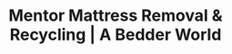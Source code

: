 ---
layout: location.njk
title: "Mentor Mattress Removal & Recycling | A Bedder World"
description: "Professional mattress removal in Mentor, OH. Next-day pickup for Headlands Beach residents, Cleveland commuters & lakefront community families. Beach State Park specialists starting $125."
permalink: "/mattress-removal/ohio/cleveland/mentor/"
city: "Mentor"
state: "Ohio"
stateAbbr: "OH"
stateSlug: "ohio"
parentMetro: "Cleveland"
tier: 3
coordinates: 
  lat: 41.6662
  lng: -81.3395
pricing:
  startingPrice: 125
  single: 125
  queen: 155
  king: 180
  boxSpring: 30
zipCodes: ["44060", "44061", "44077", "44094"]
neighborhoods: [
  {
    "name": "Headlands Beach Area",
    "zipCodes": ["44060"]
  },
  {
    "name": "Mentor-on-the-Lake",
    "zipCodes": ["44060"]
  },
  {
    "name": "Great Lakes Mall District",
    "zipCodes": ["44060"]
  },
  {
    "name": "Newell Creek",
    "zipCodes": ["44060"]
  },
  {
    "name": "Bellflower Meadows",
    "zipCodes": ["44060"]
  },
  {
    "name": "Heisley Park",
    "zipCodes": ["44060"]
  },
  {
    "name": "Idlewood Estates",
    "zipCodes": ["44060"]
  },
  {
    "name": "Lake Erie Estates",
    "zipCodes": ["44060"]
  },
  {
    "name": "Ridge Acres Estates",
    "zipCodes": ["44060"]
  },
  {
    "name": "Hollycroft Colony",
    "zipCodes": ["44060"]
  },
  {
    "name": "Stonebridge Condominiums",
    "zipCodes": ["44060"]
  },
  {
    "name": "Mentor Avenue Corridor",
    "zipCodes": ["44060"]
  }
]
nearbyCities:
  - name: "Cleveland"
    slug: "cleveland"
    distance: 21
    isSuburb: false
  - name: "Euclid"
    slug: "euclid"
    distance: 15
    isSuburb: true
  - name: "Lakewood"
    slug: "lakewood"
    distance: 28
    isSuburb: true
  - name: "Parma"
    slug: "parma"
    distance: 35
    isSuburb: true
reviews:
  count: 4
  featured:
    - author: "Robert M."
      rating: 5
      text: "Great Lakes Mall shopping trip turned into unexpected mattress purchase. Old one needed to go same day - they made it happen with evening pickup."
      neighborhood: "Great Lakes Mall District"
    - author: "Jennifer K."
      rating: 5
      text: "Beach house guests left and we needed the spare room mattress removed before next visitors arrived. Professional and punctual service."
      neighborhood: "Mentor-on-the-Lake"
    - author: "David S."
      rating: 5
      text: "Excellent."
      neighborhood: "Heisley Park"
    - author: "Michelle T."
      rating: 5
      text: "Living near Headlands Beach means constant summer guests and furniture turnover. These folks understand seasonal property needs and always deliver exactly when promised. Third time using them - consistently reliable."
      neighborhood: "Headlands Beach Area"
pageContent:
  heroDescription: "Professional mattress removal serving Mentor's premier lakefront community. Expert pickup from Headlands Beach properties, Great Lakes Mall district homes, and Cleveland commuter families with next-day service  Ohio's longest beach community specialists and eco-friendly recycling included. Over 1 million mattresses recycled nationwide."

  aboutService: "Our professional mattress removal service brings specialized expertise to Mentor's unique identity as Ohio's premier lakefront destination, home to Headlands Beach State Park and the largest city in Lake County. Having responsibly recycled over 1 million mattresses nationwide, we understand the demanding schedules of Cleveland commuters enjoying lakefront living, the logistics complexities of seasonal property management near Ohio's longest natural beach, and the quality expectations of one of Cleveland's most affluent suburbs. We provide complete mattress pickup services from Mentor's distinctive housing landscape - from premium lakefront estates in Mentor-on-the-Lake to established neighborhoods like Newell Creek and Bellflower Meadows, Great Lakes Mall district condominiums, and executive homes throughout Ridge Acres and Lake Erie Estates. Our licensed removal team coordinates around Cleveland metro commuting schedules, understands seasonal tourism patterns affecting the 2 million annual Headlands Beach visitors, and navigates Lake County's premium residential requirements while serving the unique demands of a community that combines suburban excellence with natural lakefront beauty. Every service includes complete sleep system disassembly, box spring separation, and proper disposal coordination with all necessary documentation for premium property management, Cleveland metro integration, and the specialized needs of Mentor's distinguished lakefront lifestyle."

  serviceAreasIntro: "Expert mattress pickup throughout Mentor's prestigious neighborhoods, from Headlands Beach estates to Cleveland commuter communities:"

  regulationsCompliance: "Mentor's waste management coordinates with Lake County systems and specialized protocols for premium lakefront properties and seasonal tourism accommodation. Our service integrates with Waste Management and Republic Services municipal collection schedules while maintaining comprehensive licensing for premium property coordination and Cleveland metro convenience. Having recycled over 1 million mattresses nationwide, we provide documentation meeting lakefront development standards, Great Lakes Mall district requirements, and premium residential protocols, ensuring compliance during seasonal tourism periods, Cleveland commuter transitions, and the unique demands of serving Ohio's premier beach community."

  environmentalImpact: "Through strategic partnerships with Cleveland metro recycling facilities, our Mentor service transforms discarded mattresses into valuable regional resources while supporting the premier lakefront community's environmental leadership and Headlands Beach preservation initiatives. Each mattress diverts 40 pounds of recoverable materials from Lake County landfills, with steel components becoming infrastructure materials for Cleveland metro construction projects and foam elements converted to insulation for both premium lakefront property development and historic preservation throughout northeastern Ohio. Our regional processing network keeps Mentor mattresses within the Lake Erie ecosystem, minimizing transport emissions while creating sustainable jobs in the expanding green economy. This approach directly supports Headlands Beach State Park conservation goals and Cleveland metro environmental initiatives while contributing to Ohio's circular economy leadership. Over the past 22 months, we've redirected 1,420 Mentor mattresses from waste streams, representing 56,800 pounds of materials channeled into productive Lake Erie region applications. By maintaining local processing partnerships, we strengthen the Cleveland metro circular economy while honoring Mentor's transformation into Ohio's premier lakefront destination through sustainable material recovery practices that support both luxury living and environmental stewardship."

  howItWorksScheduling: "Next-day pickup available with flexible scheduling for Cleveland commuters, lakefront residents, and Great Lakes Mall district families. Evening and weekend appointments accommodate Cleveland metro work schedules, seasonal tourism patterns, and premium property management timing throughout Lake County."

  howItWorksService: "Professional removal team specializes in both premium lakefront property access and Cleveland metro convenience protocols. We coordinate around Cleveland commuter schedules, handle seasonal property logistics for beach community homes and tourism facilities, and navigate Mentor's unique blend of suburban excellence and Lake Erie shoreline development throughout northeastern Ohio."

  howItWorksDisposal: "Licensed transport to certified Cleveland metro recycling facilities where materials support regional construction and Mentor lakefront development projects. Steel becomes infrastructure materials while foam and fabric become insulation for both premium residential construction and Headlands Beach area facility development initiatives."

  sidebarStats:
    mattressesRemoved: "1,420"
localRegulations: "Mentor's mattress disposal regulations require residents to schedule bulky waste pickup through the city's contracted waste management providers, with advance notice of 24-48 hours and additional fees ranging from $35-60 per mattress depending on size. Mattresses cannot be placed curbside with regular trash and must be scheduled separately during designated bulk pickup days, typically twice monthly. The city prohibits mattress disposal in dumpsters at apartment complexes and requires proper containment if the mattress is water-damaged or infested. Lakefront properties face seasonal restrictions during peak beach months when increased traffic makes large item pickup challenging. Our professional service provides a superior alternative by offering next-day pickup at competitive rates, eliminating the hassle of coordinating with municipal schedules, handling all proper disposal documentation, and providing flexible timing that works around your schedule rather than the city's limited pickup windows - making mattress removal simple, fast, and environmentally responsible for Mentor residents."
faqs:
  - question: "How quickly can you remove my mattress in Mentor?"
    answer: "We offer next-day pickup throughout Mentor with scheduling designed for Cleveland commuters, lakefront residents, and Great Lakes Mall district families. Evening appointments available after Cleveland metro work hours, weekend slots for busy commuter schedules, and coordinated timing around Headlands Beach tourism seasons and premium property management considerations."
    
  - question: "Do you handle lakefront property access and beach community homes?"
    answer: "Absolutely. We understand Mentor's premium lakefront property logistics including Mentor-on-the-Lake waterfront homes, Headlands Beach area estates, and Lake Erie shoreline properties. Our team is familiar with seasonal access considerations, premium property management requirements, and the unique needs of serving Ohio's premier beach destination community."
    
  - question: "Can you accommodate Cleveland metro commuter schedules?"
    answer: "Yes, our team specializes in Cleveland commuter timing including early morning and evening appointments for downtown workers, weekend service for busy professional schedules, and coordination around I-90 and Route 2 traffic patterns that connect Mentor to Cleveland's employment centers throughout Lake County."
    
  - question: "What's included in your Mentor mattress removal service?"
    answer: "Complete service includes pickup from any location in your home or lakefront property, specialized equipment for both premium residential and beach community access, coordination around commuter and seasonal schedules, Lake County tourism consideration, and transport to certified Cleveland metro recycling facilities. We handle all municipal coordination and premium property requirements."
    
  - question: "Do you work with seasonal property management and beach rentals?"
    answer: "Definitely. Our team understands Mentor's seasonal property patterns including Headlands Beach area rentals, lakefront vacation properties, and Great Lakes Mall district accommodations. We coordinate with property managers, handle multiple unit transitions, and provide flexible scheduling that works around the 2 million annual visitors to Ohio's longest natural beach."
    
  - question: "Do you serve all Mentor ZIP codes and neighborhoods?"
    answer: "Yes, we serve all Mentor areas including ZIP codes 44060, 44061, 44077, and 44094. From Headlands Beach Area to Great Lakes Mall District, Mentor-on-the-Lake to Ridge Acres Estates, Newell Creek to Bellflower Meadows - complete coverage with no additional fees for lakefront access, Cleveland metro coordination, or seasonal tourism considerations."
    
  - question: "How do you coordinate with Cleveland metro and seasonal tourism patterns?"
    answer: "We understand that Mentor residents work throughout the Cleveland metro area with demanding commutes while managing seasonal lakefront activities and tourism impacts. Our flexible scheduling accommodates downtown Cleveland work schedules, Headlands Beach recreation seasons, premium property management timing, and the professional obligations common in Ohio's most affluent lakefront suburb."
    
  - question: "What happens to mattresses after pickup in Mentor?"
    answer: "Mattresses go to licensed Cleveland metro recycling facilities where steel springs, foam, and fabric are separated for reuse in regional construction and lakefront development projects. This creates a local circular economy supporting both Mentor's premium residential growth and Cleveland metro sustainability initiatives while keeping materials out of landfills."
---